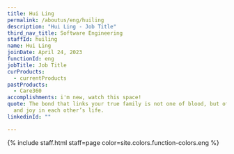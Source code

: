 ```yaml
---
title: Hui Ling
permalink: /aboutus/eng/huiling
description: "Hui Ling - Job Title"
third_nav_title: Software Engineering
staffId: huiling
name: Hui Ling
joinDate: April 24, 2023
functionId: eng
jobTitle: Job Title
curProducts:
  - currentProducts
pastProducts:
  - Care360
accomplishments: i'm new, watch this space!
quote: The bond that links your true family is not one of blood, but of respect
  and joy in each other’s life.
linkedinId: ""

---
```


{% include staff.html staff=page color=site.colors.function-colors.eng %}
